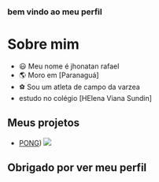 ### bem vindo ao meu perfil

# Sobre mim
- 😃 Meu nome é jhonatan rafael
- 🌎 Moro em [Paranaguá]
- ⚽ Sou um atleta de campo da varzea
- estudo no colégio [HElena Viana Sundin]
## Meus projetos
- [PONG](https://editor.p5js.org/jhonatan.rafael.lara/sketches/HyKiCwrIB))
  ![](https://media.tenor.com/LnsvYYo9N0YAAAAC/jacob-tratt-sliding-tackle.gif)
## Obrigado por ver meu perfil
